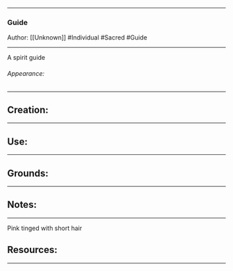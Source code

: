 - - -
### Guide 
Author: [[Unknown]]
#Individual #Sacred #Guide 
- - -
A spirit guide

###### Appearance: 
---

## Creation: 
---

## Use: 
---

## Grounds: 
---

## Notes:
- - -
Pink tinged with short hair

## Resources: 
---
